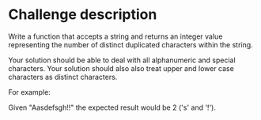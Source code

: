# Challenge description

Write a function that accepts a string and returns an integer value representing the number of distinct duplicated characters within the string.

Your solution should be able to deal with all alphanumeric and special characters. Your solution should also also treat upper and lower case characters as distinct characters.

For example:

Given "Aasdefsgh!!" the expected result would be 2 ('s' and '!').
